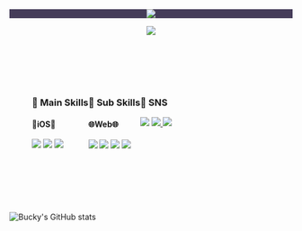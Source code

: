 <header>
  <div align="center" style="background-color: #453C59">
    <img src="https://capsule-render.vercel.app/api?type=transparent&color=0:453C59,30:C79BF2,100:2C3140&fontColor=B0BAD9&height=300&section=header&text=Bucky's%20Github!&fontAlign=50&fontAlign=70&fontSize=90&desc=Welcome%20to%20my%20GitHub&descSize=30&descAlign=70&descAlignY=70&textBg=true" />
  </div>
  
  [![ ](https://hits.seeyoufarm.com/api/count/incr/badge.svg?url=https%3A%2F%2Fgithub.com%2FBucky5683%2Fhit-counter&count_bg=%23D9D59A&title_bg=%23143959&icon=pinboard.svg&icon_color=%23F2F2F2&title=hits&edge_flat=false)](https://hits.seeyoufarm.com/)
</header>
<div>
  <br/>
  <figure class="thrid" style="display: flex; flex-direction: row;">
  <div class="mainSkill">
    <h3>📌 Main Skills</h3>
    <h4>
      🍎iOS🍎
    </h4>
    <p>
      <img src="https://img.shields.io/badge/Swift-F05138?style=flat-square&logo=Swift&logoColor=white"/>
      <img src="https://img.shields.io/badge/SwiftUI-056CF2?style=flat-square&logo=Swift&logoColor=white"/>
      <img src="https://img.shields.io/badge/UIKit-05AFF2?style=flat-square&logo=Swift&logoColor=white"/>
    </p>
  </div>
  <div class="subSkill">
    <h3>📌 Sub Skills</h3>
    <h4>
      🌐Web🌐
    </h4>
    <p>
      <img src="https://img.shields.io/badge/CSS3-1572B6?style=flat-square&logo=css3&logoColor=white"/>
      <img src="https://img.shields.io/badge/HTML5-E34F26?style=flat-square&logo=html5&logoColor=white"/>
      <img src="https://img.shields.io/badge/JavaScript-F7DF1E?style=flat-square&logo=javascript&logoColor=black"/>
      <img src="https://img.shields.io/badge/Vue.js-4FC08D?style=flat-square&logo=vue.js&logoColor=white">
    </p>
  </div>
  <div class="SNS">
    <h3>💬 SNS</h3>
    <p>
      <img src="https://img.shields.io/badge/bucky5683@gmail.com-EA4335?style=flat-square&logo=Gmail&logoColor=white"/>
      <a href="https://www.instagram.com/sy8_546/">
        <img src="https://img.shields.io/badge/Instagram-DD2A7B?style=flat-square&logo=Instagram&logoColor=white"/>
      </a>
      <a href="https://sy5683.tistory.com/"><img src="https://img.shields.io/badge/Tistory-000000?style=flat-square&logo=Tistory&logoColor=white"/></a>
    </p>
  </div>
  </figure>
  <br/>
  <br/>
  <br/>
  <br/>
  <!--![Top Langs](https://github-readme-stats.vercel.app/api/top-langs/?username=Bucky5683&layout=donut)-->
</div>
<footer>
  
  ![Bucky's GitHub stats](https://github-readme-stats.vercel.app/api?username=Bucky5683&show_icons=true&theme=material-palenight)
</footer>

